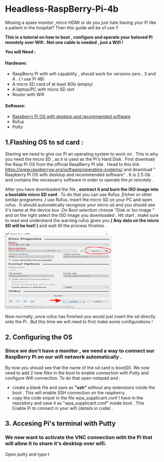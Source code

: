 # Headless-RaspBerry-Pi-4b
Missing a spare monitor ,micro HDMI or do you just hate having your Pi like a patient in the hospital?
Then this guide will be of use !!
 
**This is a tutorial on how to boot , configure and operate your beloved Pi  remotely over Wifi . Not one cable is needed , just a Wifi !**

**You will Need :**

  #### Hardware: 
 
  - RaspBerry Pi with wifi capability , should work for versions zero , 3 and 4 . ( I use Pi 4B)   
  - A micro SD card of at least 8Gb (empty)
  - A laptop/PC with micro SD slot 
  - Router with Wifi 
  
  
 #### Software:
   - [Raspberry Pi OS with desktop and recommended software](https://www.raspberrypi.org/software/operating-systems/)
   - Rufus 
   - Putty
  
  
 ## 1.Flashing OS to sd card :
 
 Starting we need to give our Pi an operating system to work on . This is why you need the micro SD , as it is used as the Pi's Hard Disk .
 First download the Rasp Pi OS from the official RaspBerry Pi site . Head to this link https://www.raspberrypi.org/software/operating-systems/ 
 and download  " Raspberry Pi OS with desktop and recommended software" . It is 2.5 Gb and contains the necessarry software in order to operate 
 the pi remotely .
 
 After you have downloaded the file , **exctract it and burn the ISO image into a bootable micro SD card** . To do that you can use Rufus ,Etcher or other
 similar programms ,I use Rufus. Insert the micro SD  on your PC and open rufus . It should automatically recognize your micro sd and you should see 
 it's name at the device box .On Boot selection choose "Disk or Iso image " and on the right select the ISO image you downloaded . Hit start , make sure 
 to read and understand the warning rufus gives you **( Any data on the micro SD will be lost! )** and wait till the process finishes . 
 
<img src="https://github.com/Poulinakis-Konstantinos/Headless-RaspBerry-Pi-4b/blob/main/Rufus.PNG" alt="rufus" width="350" height="250">
  
 Now normally ,once rufus has finished you would just insert the sd directly onto the Pi . But this time we will need to first make some configurations ! 
 
 ## 2. Configuring the OS 
 ### Since we don't have a monitor , we need a way to connect our RaspBerry Pi on our wifi network automatically .
 By now you should see that the name of the sd card is boot(D). We now need to add 2 new files in the boot to enable connection with Putty and configure Wifi connection.
 To do that open notepad and :
 - create a blank file and save as **"ssh"** without any extensions inside the boot . This will enable SSH connection on the raspberry .
 - copy the code snipet in the file wpa_supplicant.conf I have in the repository and save it as "wpa_supplicant.conf" inside boot . This Enable Pi to connect
 in your wifi (details in code) . 
 
 ## 3. Accesing Pi's terminal with Putty
  ### We now want to activate the VNC connection with the Pi that will allow it to share it's desktop over wifi.
  Open putty and type t
  
